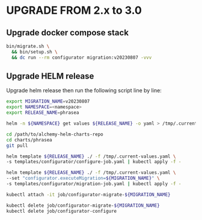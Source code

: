 # UPGRADE FROM 2.x to 3.0

## Upgrade docker compose stack

```bash
bin/migrate.sh \
  && bin/setup.sh \
  && dc run --rm configurator migration:v20230807 -vvv
```

## Upgrade HELM release

Upgrade helm release then run the following script line by line:

```bash
export MIGRATION_NAME=v20230807
export NAMESPACE=<namespace>
export RELEASE_NAME=phrasea
```

```bash
helm -n ${NAMESPACE} get values ${RELEASE_NAME} -o yaml > /tmp/.current-values.yaml
```

```bash
cd /path/to/alchemy-helm-charts-repo
cd charts/phrasea
git pull
```

```bash
helm template ${RELEASE_NAME} ./ -f /tmp/.current-values.yaml \
-s templates/configurator/configure-job.yaml | kubectl apply -f -
```

```bash
helm template ${RELEASE_NAME} ./ -f /tmp/.current-values.yaml \
--set "configurator.executeMigration=${MIGRATION_NAME}" \
-s templates/configurator/migration-job.yaml | kubectl apply -f -
```

```bash
kubectl attach -it job/configurator-migrate-${MIGRATION_NAME}
```

```bash
kubectl delete job/configurator-migrate-${MIGRATION_NAME}
kubectl delete job/configurator-configure
```
